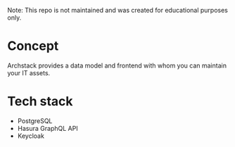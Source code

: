 Note: This repo is not maintained and was created for educational purposes only.

# Concept

Archstack provides a data model and frontend with whom you can maintain your IT assets.

# Tech stack

- PostgreSQL
- Hasura GraphQL API
- Keycloak

